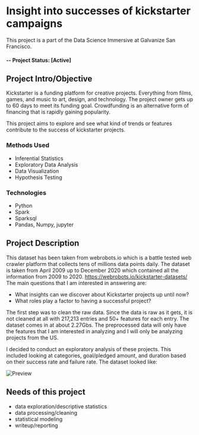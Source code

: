 # Insight into successes of kickstarter campaigns
This project is a part of the Data Science Immersive at Galvanize San Francisco. 

#### -- Project Status: [Active]

## Project Intro/Objective
Kickstarter is a funding platform for creative projects. Everything from films, games, and music to art, design, and technology.
The project owner gets up to 60 days to meet its funding goal. Crowdfunding is an alternative form of financing that is rapidly gaining popularity.

This project aims to explore and see what kind of trends or features contribute to the success of kickstarter projects.

### Methods Used
* Inferential Statistics
* Exploratory Data Analysis
* Data Visualization
* Hypothesis Testing

### Technologies
* Python
* Spark
* Sparksql
* Pandas, Numpy, jupyter

## Project Description
This dataset has been taken from webrobots.io which is a battle tested web crawler platform that collects tens of millions data points daily.
The dataset is taken from April 2009 up to December 2020 which contained all the information from 2009 to 2020.
https://webrobots.io/kickstarter-datasets/ 
The main questions that I am interested in answering are:
* What insights can we discover about Kickstarter projects up until now? 
* What roles play a factor to having a successful project?

The first step was to clean the raw data. Since the data is raw as it gets, it is not cleaned at all with 217,213 entries and 50+ features for each entry. The dataset comes in at about 2.27Gbs.
The preprocessed data will only have the features that I am interested in analyzing and I will only be analyzing projects from the US. 

I decided to conduct an exploratory analysis of these projects. This included looking at categories, goal/pledged amount, and duration based on their success rate and failure rate. The dataset looked like: 

![Preview]('preview')


## Needs of this project

- data exploration/descriptive statistics
- data processing/cleaning
- statistical modeling
- writeup/reporting
